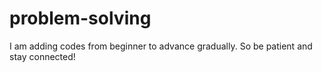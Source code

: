 # problem-solving
I am adding codes from beginner to advance gradually. So be patient and stay connected!


